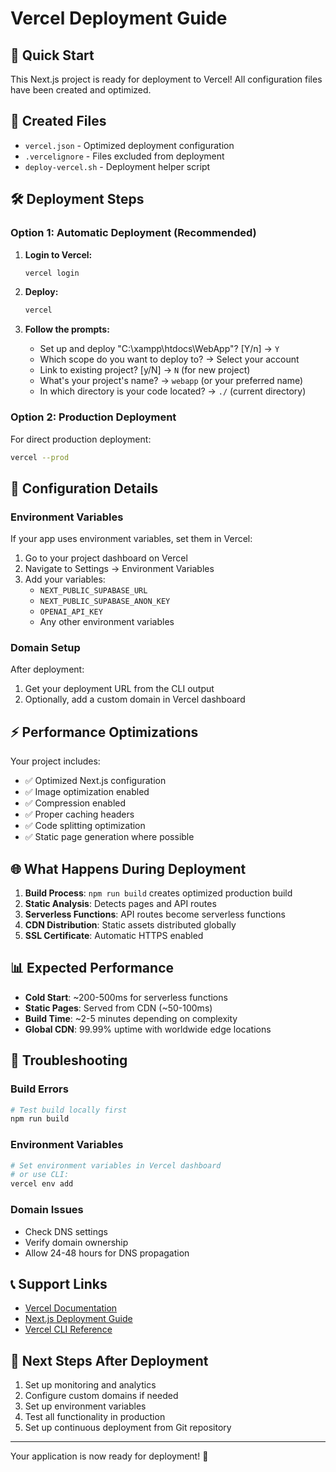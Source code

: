 # Vercel Deployment Guide

## 🚀 Quick Start

This Next.js project is ready for deployment to Vercel! All configuration files have been created and optimized.

## 📁 Created Files

- `vercel.json` - Optimized deployment configuration
- `.vercelignore` - Files excluded from deployment
- `deploy-vercel.sh` - Deployment helper script

## 🛠 Deployment Steps

### Option 1: Automatic Deployment (Recommended)

1. **Login to Vercel:**
   ```bash
   vercel login
   ```

2. **Deploy:**
   ```bash
   vercel
   ```

3. **Follow the prompts:**
   - Set up and deploy "C:\xampp\htdocs\WebApp"? [Y/n] → `Y`
   - Which scope do you want to deploy to? → Select your account
   - Link to existing project? [y/N] → `N` (for new project)
   - What's your project's name? → `webapp` (or your preferred name)
   - In which directory is your code located? → `./` (current directory)

### Option 2: Production Deployment

For direct production deployment:
```bash
vercel --prod
```

## 🔧 Configuration Details

### Environment Variables
If your app uses environment variables, set them in Vercel:

1. Go to your project dashboard on Vercel
2. Navigate to Settings → Environment Variables
3. Add your variables:
   - `NEXT_PUBLIC_SUPABASE_URL`
   - `NEXT_PUBLIC_SUPABASE_ANON_KEY`
   - `OPENAI_API_KEY`
   - Any other environment variables

### Domain Setup
After deployment:
1. Get your deployment URL from the CLI output
2. Optionally, add a custom domain in Vercel dashboard

## ⚡ Performance Optimizations

Your project includes:
- ✅ Optimized Next.js configuration
- ✅ Image optimization enabled
- ✅ Compression enabled
- ✅ Proper caching headers
- ✅ Code splitting optimization
- ✅ Static page generation where possible

## 🌐 What Happens During Deployment

1. **Build Process**: `npm run build` creates optimized production build
2. **Static Analysis**: Detects pages and API routes
3. **Serverless Functions**: API routes become serverless functions
4. **CDN Distribution**: Static assets distributed globally
5. **SSL Certificate**: Automatic HTTPS enabled

## 📊 Expected Performance

- **Cold Start**: ~200-500ms for serverless functions
- **Static Pages**: Served from CDN (~50-100ms)
- **Build Time**: ~2-5 minutes depending on complexity
- **Global CDN**: 99.99% uptime with worldwide edge locations

## 🔧 Troubleshooting

### Build Errors
```bash
# Test build locally first
npm run build
```

### Environment Variables
```bash
# Set environment variables in Vercel dashboard
# or use CLI:
vercel env add
```

### Domain Issues
- Check DNS settings
- Verify domain ownership
- Allow 24-48 hours for DNS propagation

## 📞 Support Links

- [Vercel Documentation](https://vercel.com/docs)
- [Next.js Deployment Guide](https://nextjs.org/docs/deployment)
- [Vercel CLI Reference](https://vercel.com/docs/cli)

## 🎯 Next Steps After Deployment

1. Set up monitoring and analytics
2. Configure custom domains if needed
3. Set up environment variables
4. Test all functionality in production
5. Set up continuous deployment from Git repository

---

Your application is now ready for deployment! 🎉